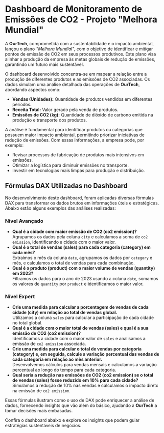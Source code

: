 <h1>Dashboard de Monitoramento de Emissões de CO2 - Projeto "Melhora Mundial"</h1>

<p>
A <strong>OurTech</strong>, comprometida com a sustentabilidade e o impacto ambiental, lançou o plano <em>"Melhora Mundial"</em>, com o objetivo de identificar e mitigar pontos de emissão de CO2 em seus processos produtivos. Este plano visa alinhar a produção da empresa às metas globais de redução de emissões, garantindo um futuro mais sustentável.
</p>

<p>
O dashboard desenvolvido concentra-se em mapear a relação entre a produção de diferentes produtos e as emissões de CO2 associadas. Os dados simulam uma análise detalhada das operações de <strong>OurTech</strong>, abordando aspectos como:
</p>

<ul>
    <li><strong>Vendas (Unidades):</strong> Quantidade de produtos vendidos em diferentes períodos.</li>
    <li><strong>Receita Total:</strong> Valor gerado pela venda de produtos.</li>
    <li><strong>Emissões de CO2 (kg):</strong> Quantidade de dióxido de carbono emitida na produção e transporte dos produtos.</li>
</ul>

<p>
A análise é fundamental para identificar produtos ou categorias que possuem maior impacto ambiental, permitindo priorizar iniciativas de redução de emissões. Com essas informações, a empresa pode, por exemplo:
</p>

<ul>
    <li>Revisar processos de fabricação de produtos mais intensivos em emissões.</li>
    <li>Otimizar a logística para diminuir emissões no transporte.</li>
    <li>Investir em tecnologias mais limpas para produção e distribuição.</li>
</ul>

<h2>Fórmulas DAX Utilizadas no Dashboard</h2>
<p>
No desenvolvimento deste dashboard, foram aplicadas diversas fórmulas DAX para transformar os dados brutos em informações úteis e estratégicas. Abaixo estão alguns exemplos das análises realizadas:
</p>

<h3>Nível Avançado</h3>
<ul>
    <li><strong>Qual é a cidade com maior emissão de CO2 (co2 emission)?</strong><br>
        Agrupamos os dados pela coluna <code>city</code> e calculamos a soma de <code>co2 emission</code>, identificando a cidade com o maior valor.
    </li>
    <li><strong>Qual é o total de vendas (sales) para cada categoria (category) em cada mês?</strong><br>
        Extraímos o mês da coluna <code>date</code>, agrupamos os dados por <code>category</code> e mês, e calculamos o total de vendas para cada combinação.
    </li>
    <li><strong>Qual é o produto (product) com o maior volume de vendas (quantity) em 2023?</strong><br>
        Filtramos os dados para o ano de 2023 usando a coluna <code>date</code>, somamos os valores de <code>quantity</code> por <code>product</code> e identificamos o maior valor.
    </li>
</ul>

<h3>Nível Expert</h3>
<ul>
    <li><strong>Crie uma medida para calcular a porcentagem de vendas de cada cidade (city) em relação ao total de vendas global.</strong><br>
        Utilizamos a coluna <code>sales</code> para calcular a participação de cada cidade no total global.
    </li>
    <li><strong>Qual é a cidade com o maior total de vendas (sales) e qual é a sua emissão de CO2 (co2 emission)?</strong><br>
        Identificamos a cidade com o maior valor de <code>sales</code> e analisamos a emissão de <code>co2 emission</code> associada.
    </li>
    <li><strong>Crie uma medida para calcular o total de vendas por categoria (category) e, em seguida, calcule a variação percentual das vendas de cada categoria em relação ao mês anterior.</strong><br>
        Desenvolvemos cálculos para vendas mensais e calculamos a variação percentual ao longo do tempo para cada categoria.
    </li>
    <li><strong>Qual seria a redução nas emissões de CO2 (co2 emission) se o total de vendas (sales) fosse reduzido em 10% para cada cidade?</strong><br>
        Simulamos a redução de 10% nas vendas e calculamos o impacto direto na emissão de <code>co2 emission</code>.
    </li>
</ul>

<p>
Essas fórmulas ilustram como o uso de DAX pode enriquecer a análise de dados, fornecendo insights que vão além do básico, ajudando a <strong>OurTech</strong> a tomar decisões mais embasadas.
</p>

<p>
Confira o dashboard abaixo e explore os insights que podem guiar estratégias sustentáveis de negócios.
</p>
